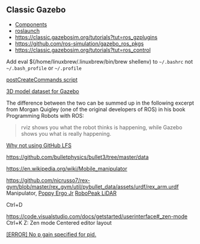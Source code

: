 

## Classic Gazebo

- [Components](https://classic.gazebosim.org/tutorials?tut=components&cat=get_started)
- [roslaunch](https://classic.gazebosim.org/tutorials?tut=ros_roslaunch&cat=connect_ros)
- https://classic.gazebosim.org/tutorials?tut=ros_gzplugins
- https://github.com/ros-simulation/gazebo_ros_pkgs
- https://classic.gazebosim.org/tutorials?tut=ros_control

Add eval $(/home/linuxbrew/.linuxbrew/bin/brew shellenv) to `~/.bashrc` not `~/.bash_profile` or `~/.profile`
[](https://github.com/Homebrew/brew/issues/6033)

[postCreateCommands script](https://github.com/microsoft/vscode-remote-release/issues/3527#issuecomment-674739457)

[3D model dataset for Gazebo](https://data.nvision2.eecs.yorku.ca/3DGEMS/)

The difference between the two can be summed up in the following excerpt from Morgan Quigley (one of the original developers of ROS) in his book Programming Robots with ROS:
> rviz shows you what the robot thinks is happening, while Gazebo shows you what is really happening.

[Why not using GitHub LFS](https://news.ycombinator.com/item?id=27135548)

https://github.com/bulletphysics/bullet3/tree/master/data

https://en.wikipedia.org/wiki/Mobile_manipulator

https://github.com/nicrusso7/rex-gym/blob/master/rex_gym/util/pybullet_data/assets/urdf/rex_arm.urdf
Manipulator, [Poppy Ergo Jr](https://github.com/poppy-project/poppy_ergo_jr_description)
[RoboPeak LiDAR](http://www.robopeak.com/blog/?cat=5)

Ctrl+D

https://code.visualstudio.com/docs/getstarted/userinterface#_zen-mode
Ctrl+K Z: Zen mode
Centered editor layout

[[ERROR] No p gain specified for pid.](https://answers.ros.org/question/293830/what-is-the-fix-for-no-p-gain-specified-for-pid-namespace-gazebo_ros_controlpid_gainsback_right_wheel_joint-ros-melodic/?answer=317092#post-id-317092)